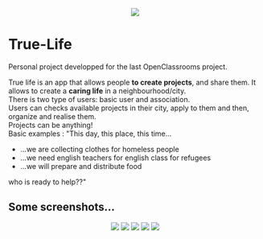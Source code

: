 <p align="center">
  <img src="https://github.com/Bbenforado/True-Life/blob/master/app/src/main/res/drawable/ic_app_icon.png"/>
</p>

# True-Life
Personal project developped for the last OpenClassrooms project.  

True life is an app that allows people **to create projects**, and share them. It allows to create a **caring life** in a neighbourhood/city.  
There is two type of users: basic user and association.  
Users can checks available projects in their city, apply to them and then, organize and realise them.  
Projects can be anything!  
Basic examples : "This day, this place, this time...  
* ...we are collecting clothes for homeless people
* ...we need english teachers for english class for refugees
* ...we will prepare and distribute food  
  
who is ready to help??"  
  
  
## Some screenshots...
<p align="center"; display: flex; justify-content: space-between>
  <img src="https://github.com/Bbenforado/True-Life/blob/master/images_true_life/screenshot_search.jpg"/>
  <img src="https://github.com/Bbenforado/True-Life/blob/master/images_true_life/screenshot_chat.jpg"/>
  
  <img src="https://github.com/Bbenforado/True-Life/blob/master/images_true_life/screenshot_create_project.jpg"/>
  <img src="https://github.com/Bbenforado/True-Life/blob/master/images_true_life/screenshot_menu.jpg"/>
  
  <img src="https://github.com/Bbenforado/True-Life/blob/master/images_true_life/screenshot_profile.jpg"/>
</p>
